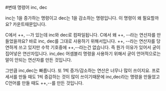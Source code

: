 #변태 명령어 inc, dec

inc는 1을 증가하는 명령이고 dec는 1을 감소하는 명령입니다. 이 명령이 왜 필요할까요? 카운트때문입니다.

C에서 ++, --가 있는데 inc와 dec로 컴파일됩니다. C에서 왜 ++, --라는 연산자를 만들었을까요? 바로 inc, dec를 그대로 사용하기 위해서입니다. ++, --라는 연산자를 당연하게 쓰고 있지만 수학 기호중에 ++,--라는건 없습니다. 즉 뭔가 이유가 있어서 굳이 집어넣은 연산자입니다. inc,dec 어셈블리 명령을 사용하기 위해서 굳이 언어적으로는 말이 안되는 연산자를 만든 것입니다.

그만큼 inc,dec는 빠릅니다. 또 1씩 증가/감소하는 연산은 너무나 많이 쓰이지요. 프로세서를 만들 때도 1씩 증감하는 것이 많이 쓰이기때문에 inc,dec라는 명령을 만들었고 C언어를 만들 때도 ++,--를 만든 것입니다.
